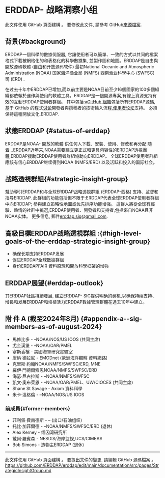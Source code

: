 # ERDDAP- 战略洞察小组

此文件使用 GitHub 頁面建構 。 要修改此文件, 請參考 GitHub[來源檔案](https://github.com/ERDDAP/erddap/blob/main/documentation/src/pages/StrategicInsightGroup.md).

## 背景{#background} 
ERDDAP一個科學的數據伺服器, 它讓使用者可以簡單、一致的方式以共同的檔案格式下載被網格化的和表格化的科學數據集, 並製作圖和地圖。ERDDAP是自由與開放源碼軟體 (自由和开放源码软件) 最初National Oceanic and Atmospheric Administration  (NOAA) 国家海洋渔业局 (NMFS) 西南渔业科學中心 (SWFSC) 司 (ERD) .

在过去十年中ERDDAP已增加,而以前主要是NOAA目前至少16個國家的100多個組織都依賴於運作與使用的軟體工具。ERDDAP是一個開源專案,有線上資源支持有效的互動ERDDAP使用者群組。 其中包括:a[GitHub 組織](https://github.com/erddap)包括所有ERDDAP源碼, 基于 GitHub 的程式[讨论](https://github.com/ERDDAP/erddap/discussions)開發者與撰稿者的技術輸入流程,[使用者论坛](https://groups.google.com/g/erddap)支持。 必須保持這種開放文化,ERDDAP.

## 狀態ERDDAP {#status-of-erddap} 
ERDDAP是NOAA- 開放的軟體 供任何人下載、安裝、使用、修改和再分配 随着...ERDDAP近年来,NOAA需要建立更正式和更具包容性的ERDDAP透視團體,ERDDAP援助ERDDAP使用者群組協助向ERDDAP。 全球ERDDAP使用者群組應該有信心ERDDAP继续得到NOAA  (NMFS/ERD) 以及活跃和投入的国际社会。

## 战略透視群組{#strategic-insight-group} 
幫助導引ERDDAP和与全球ERDDAP战略透視群組 (ERDDAP-西格) 支持、监督和指导ERDDAP. 此群組的功能包括但不限于:ERDDAP代表全球ERDDAP使用者群組中向ERDDAP; 參與建立策略性地圖或优先排序功能增强。 這群人將從全球有經驗、熱情的社群中挑選,ERDDAP使用者、開發者和支持者,包括來自NOAA且非NOAA实体。 更多信息, 郵件[erddap.sig@gmail.com](mailto:erddap.sig@gmail.com).

## 高級目標ERDDAP战略透視群組 :{#high-level-goals-of-the-erddap-strategic-insight-group} 
* 确保长期支持ERDDAP发展
* 促进ERDDAP全球數據群組
* 身份ERDDAPFAIR 資料原理和開放科學框架的增強

## ERDDAP展望{#erddap-outlook} 
其ERDDAP社區持續發展, 建立ERDDAP- SIG提供明确的契机,以确保持续支持、增長和发展ERDDAP和培植活力ERDDAP數據管理群體在過去10年中建立。

## 附 件 A (截至2024年8月)  {#appendix-a--sig-members-as-of-august-2024} 
* 馬修比多 - –NOAA/NOS/US IOOS (共同主席) 
* 尤金漢堡 - –NOAA/OAR/PMEL
* 塞斯香檳 - 美國海軍研究實驗室
* 康納·德拉尼 - EMODnet (歐洲海洋觀察 資料網路) 
* 克里斯·約翰NOAA/NMFS/SWFSC/ERD, MNE
* 羅伊·門德爾索恩NOAA/NMFS/SWFSC/ERD
* 海瑟·尼古拉斯 - –NOAA/NMFS/SWFSC
* 凱文·奧布萊恩 - –NOAA/OAR/PMEL、UW/CIOCES (共同主席) 
* Shane St Savage - Axiom 資料科學
* 米卡·溫格倫 - –NOAA/NOS/US IOOS

### 前成員{#former-members} 
* 菲利佩·費南德斯 - – (出口/石油组织)  
* 托比·加菲爾德 - –NOAA/NMFS/SWFSC/ERD  (退休) 
* Alex Kerney - 缅因湾研究所
* 戴爾·羅賓森 - NESDIS/海岸监视,UCS/CIMEAS
* Bob Simons - 造物主ERDDAP  (退休) 

---

此文件使用 GitHub 頁面建構 。 要提出文件的變更, 請編輯 GitHub 源碼檔案 。[ https://github.com/ERDDAP/erddap/edit/main/documentation/src/pages/StrategicInsightGroup.md ](https://github.com/ERDDAP/erddap/edit/main/documentation/src/pages/StrategicInsightGroup.md)
